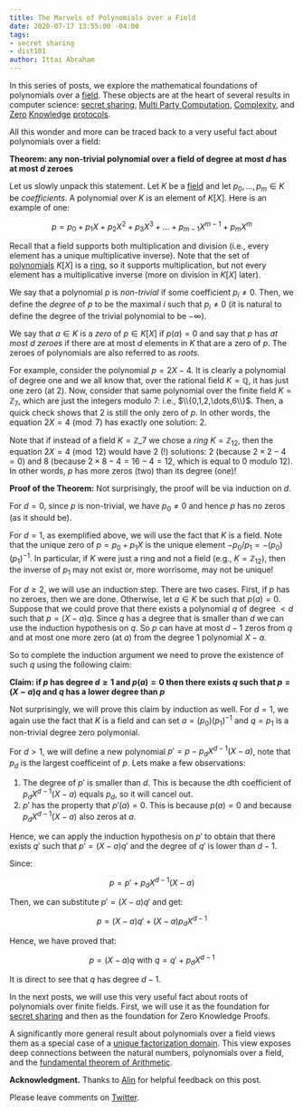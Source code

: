 ```yaml
---
title: The Marvels of Polynomials over a Field
date: 2020-07-17 13:55:00 -04:00
tags:
- secret sharing
- dist101
author: Ittai Abraham
---
```


In this series of posts, we explore the mathematical foundations of polynomials over a [field](https://en.wikipedia.org/wiki/Field_(mathematics)). These objects are at the heart of several results in computer science: [secret sharing](https://cs.jhu.edu/~sdoshi/crypto/papers/shamirturing.pdf),
[Multi Party Computation](https://eprint.iacr.org/2011/136.pdf), [Complexity](https://lance.fortnow.com/papers/files/ip.pdf), and [Zero](https://www.iacr.org/archive/asiacrypt2010/6477178/6477178.pdf) [Knowledge](https://cyber.biu.ac.il/event/the-9th-biu-winter-school-on-cryptography/) [protocols](https://eprint.iacr.org/2019/953.pdf).

All this wonder and more can be traced back to a very useful fact about polynomials over a field:

**Theorem: any non-trivial polynomial over a field of degree at most $d$ has at most $d$ zeroes**

Let us slowly unpack this statement.
Let $K$ be a [field](https://en.wikipedia.org/wiki/Field_(mathematics)) and let $p_0,...,p_m \in K$ be _coefficients_.
A polynomial over $K$ is an element of $K[X]$. Here is an example of one:

$$
p=p_0+p_1 X + p_2 X^2 + p_3 X^3 +...+ p_{m-1} X^{m-1} + p_m X^m
$$

 Recall that a field supports both multiplication and division (i.e., every element has a unique multiplicative inverse). Note that the set of [polynomials](https://en.wikipedia.org/wiki/Polynomial_ring) $K[X]$ is a [ring](https://en.wikipedia.org/wiki/Ring_(mathematics)), so it supports multiplication, but not every element has a multiplicative inverse (more on division in $K[X]$ later).

We say that a polynomial $p$ is *non-trivial* if some coefficient $p_i \neq 0$. Then, we define the *degree* of $p$ to be the maximal $i$ such that $p_i \neq 0$ (it is natural to define the degree of the trivial polynomial to be $- \infty$).

We say that $a \in K$ is a *zero* of $p \in K[X]$ if $p(a)=0$ and say that $p$ has *at most $d$ zeroes* if there are at most $d$ elements in $K$ that are a zero of $p$. The zeroes of polynomials are also referred to as *roots*.

For example, consider the polynomial $p=2X-4$. It is clearly a polynomial of degree one and we all know that, over the rational field $K=\mathbb{Q}$, it has just one zero (at $2$).  Now, consider that same polynomial over the finite field $K=\mathbb{Z}_7$, which are just the integers modulo 7: i.e., $\\{0,1,2,\dots,6\\}$.
Then, a quick check shows that $2$ is still the only zero of $p$. In other words, the equation $2X=4 \pmod 7$ has exactly one solution: $2$.

Note that if instead of a field $K=\mathbb{Z}\_7$ we chose a _ring_ $K=\mathbb{Z}_{12}$, then the equation $2X=4 \pmod {12}$ would have 2 (!) solutions: $2$ (because $2\times 2 - 4 = 0$) and $8$ (because $2\times 8 - 4 = 16 - 4 = 12$, which is equal to 0 modulo 12). In other words, $p$ has more zeros (two) than its degree (one)!

**Proof of the Theorem:**
Not surprisingly, the proof will be via induction on $d$. 

For $d=0$, since $p$ is non-trivial, we have $p_0 \neq 0$ and hence $p$ has no zeros (as it should be).

For $d=1$, as exemplified above, we will use the fact that $K$ is a field. 
Note that the unique zero of $p=p_0+p_1 X$ is the unique element $-p_0/p_1 = -(p_0) (p_1)^{-1}$. 
In particular, if $K$ were just a ring and not a field (e.g., $K=\mathbb{Z}_{12}$), then the inverse of $p_1$ may not exist or, more worrisome, may not be unique!

For $d\geq 2$, we will use an induction step. There are two cases.
First, if $p$ has no zeroes, then we are done.
Otherwise, let $a \in K$ be such that $p(a)=0$. Suppose that we could prove that there exists a polynomial $q$ of degree $<d$ such that $p=(X-a) q$. Since $q$ has a degree that is smaller than $d$ we can use the induction hypothesis on $q$. So $p$ can have at most $d-1$ zeros from $q$ and at most one more zero (at $a$) from the degree 1 polynomial $X-a$.

So to complete the induction argument we need to prove the existence of such $q$ using the following claim:

**Claim: if $p$ has degree $d\ge 1$ and $p(a)=0$ then there exists $q$ such that $p=(X-a)q$ and $q$ has a lower degree than $p$**

Not surprisingly, we will prove this claim by induction as well. For $d=1$, we again use the fact that $K$ is a field and can set $a= (p_0) (p_1)^{-1}$ and $q=p_1$ is a non-trivial degree zero polymonial.

For $d>1$, we will define a new polynomial $p' = p - p_d X^{d-1} (X-a)$, note that $p_d$ is the largest coefficeint of $p$. Lets make a few observations:
1. The degree of $p'$ is smaller than $d$. This is because the $d$th coefficient of $p_d X^{d-1} (X-a)$ equals $p_d$, so it will cancel out.
2. $p'$ has the property that $p'(a)=0$. This is because $p(a)=0$ and because $p_d X^{d-1} (X-a)$ also zeros at $a$.

Hence, we can apply the induction hypothesis on $p'$ to obtain that there exists $q'$ such that $p'=(X-a)q'$ and the degree of $q'$ is lower than $d-1$.

Since:

$$
p=p'+ p_d X^{d-1} (X-a)
$$

Then, we can substitute $p'=(X-a)q'$ and get:

$$
p= (X-a)q' + (X-a) p_d X^{d-1}
$$

Hence, we have proved that:

$$
p= (X-a)q\ \text{with}\ q=q'+p_d X^{d-1}
$$

It is direct to see that $q$ has degree $d-1$.

In the next posts, we will use this very useful fact about roots of polynomials over finite fields.
First, we will use it as the foundation for [secret sharing](/2020-07-17-polynomial-secret-sharing-and-the-lagrange-basis) and then as the foundation for Zero Knowledge Proofs.

A significantly more general result about polynomials over a field views them as a special case of a [unique factorization domain](https://en.wikipedia.org/wiki/Unique_factorization_domain). This view exposes deep connections between the natural numbers, polynomials over a field, and the [fundamental theorem of Arithmetic](https://www.maths.tcd.ie/pub/Maths/Courseware/Primality/Primality.pdf).  


**Acknowledgment.** Thanks to [Alin](https://research.vmware.com/researchers/alin-tomescu) for helpful feedback on this post.


Please leave comments on [Twitter](https://twitter.com/ittaia/status/1283904819019886592).



